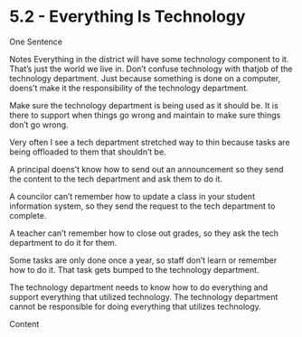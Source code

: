 # 5.2 - Everything Is Technology

One Sentence

Notes
Everything in the district will have some technology component to it. That’s just the world we live in. Don’t confuse technology with thatjob of the technology department. Just because something is done on a computer, doens’t make it the responsibility of the technology department. 

Make sure the technology department is being used as it should be. It is there to support when things go wrong and maintain to make sure things don’t go wrong. 

Very often I see a tech department stretched way to thin because tasks are being offloaded to them that shouldn’t be. 

A principal doens’t know how to send out an announcement so they send the content to the tech department and ask them to do it. 

A councilor can’t remember how to update a class in your student information system, so they send the request to the tech department to complete. 

A teacher can’t remember how to close out grades, so they ask the tech department to do it for them. 

Some tasks are only done once a year, so staff don’t learn or remember how to do it. That task gets bumped to the technology department. 

The technology department needs to know how to do everything and support everything that utilized technology. The technology department cannot be responsible for doing everything that utilizes technology. 

Content
